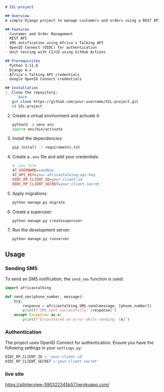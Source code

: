 ```markdown
# SIL-project

## Overview
A simple Django project to manage customers and orders using a REST API, SMS notifications via Africa's Talking API, and OpenID authentication. This project includes unit tests and CI/CD integration using GitHub Actions.

## Features
- Customer and Order Management
- REST API
- SMS notification using Africa's Talking API
- OpenID Connect (OIDC) for authentication
- Unit testing with CI/CD using GitHub Actions

## Prerequisites
- Python 3.11.6
- Django 4.x
- Africa's Talking API credentials
- Google OpenID Connect credentials

## Installation
1. Clone the repository:
   ```bash
   git clone https://github.com/your-username/SIL-project.git
   cd SIL-project
   ```

2. Create a virtual environment and activate it:
   ```bash
   python3 -m venv env
   source env/bin/activate
   ```

3. Install the dependencies:
   ```bash
   pip install -r requirements.txt
   ```

4. Create a `.env` file and add your credentials:
   ```ini
   # .env file
   AT_USERNAME=sandbox
   AT_API_KEY=your-africastalking-api-key
   OIDC_RP_CLIENT_ID=your-client-id
   OIDC_RP_CLIENT_SECRET=your-client-secret
   ```

5. Apply migrations:
   ```bash
   python manage.py migrate
   ```

6. Create a superuser:
   ```bash
   python manage.py createsuperuser
   ```

7. Run the development server:
   ```bash
   python manage.py runserver
   ```

## Usage
### Sending SMS
To send an SMS notification, the `send_sms` function is used:
```python
import africastalking

def send_sms(phone_number, message):
    try:
        response = africastalking.SMS.send(message, [phone_number])
        print(f"SMS sent successfully: {response}")
    except Exception as e:
        print(f"Encountered an error while sending: {e}")
```

### Authentication
The project uses OpenID Connect for authentication. Ensure you have the following settings in your `settings.py`:
```python
OIDC_RP_CLIENT_ID = 'your-client-id'
OIDC_RP_CLIENT_SECRET ='your-client-secret'

```
### live site
https://silinterview-590322345b57.herokuapp.com/
